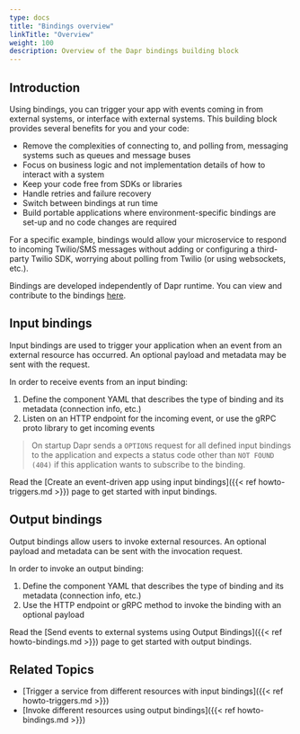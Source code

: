 ```yaml
---
type: docs
title: "Bindings overview"
linkTitle: "Overview"
weight: 100
description: Overview of the Dapr bindings building block
---
```


## Introduction

Using bindings, you can trigger your app with events coming in from external systems, or interface with external systems. This building block provides several benefits for you and your code:

- Remove the complexities of connecting to, and polling from, messaging systems such as queues and message buses
- Focus on business logic and not implementation details of how to interact with a system
- Keep your code free from SDKs or libraries
- Handle retries and failure recovery
- Switch between bindings at run time
- Build portable applications where environment-specific bindings are set-up and no code changes are required

For a specific example, bindings would allow your microservice to respond to incoming Twilio/SMS messages without adding or configuring a third-party Twilio SDK, worrying about polling from Twilio (or using websockets, etc.).

Bindings are developed independently of Dapr runtime. You can view and contribute to the bindings [here](https://github.com/dapr/components-contrib/tree/master/bindings).

## Input bindings

Input bindings are used to trigger your application when an event from an external resource has occurred.
An optional payload and metadata may be sent with the request.

In order to receive events from an input binding:

1. Define the component YAML that describes the type of binding and its metadata (connection info, etc.)
2. Listen on an HTTP endpoint for the incoming event, or use the gRPC proto library to get incoming events

> On startup Dapr sends a `OPTIONS` request for all defined input bindings to the application and expects a status code other than `NOT FOUND (404)` if this application wants to subscribe to the binding.

Read the [Create an event-driven app using input bindings]({{< ref howto-triggers.md >}}) page to get started with input bindings.

## Output bindings

Output bindings allow users to invoke external resources.
An optional payload and metadata can be sent with the invocation request.

In order to invoke an output binding:

1. Define the component YAML that describes the type of binding and its metadata (connection info, etc.)
2. Use the HTTP endpoint or gRPC method to invoke the binding with an optional payload

Read the [Send events to external systems using Output Bindings]({{< ref howto-bindings.md >}}) page to get started with output bindings.



 ## Related Topics
- [Trigger a service from different resources with input bindings]({{< ref howto-triggers.md >}})
- [Invoke different resources using output bindings]({{< ref howto-bindings.md >}})


